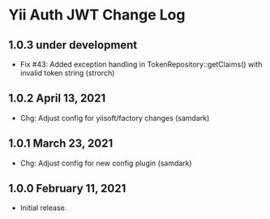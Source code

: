 # Yii Auth JWT Change Log


## 1.0.3 under development

- Fix #43: Added exception handling in TokenRepository::getClaims() with invalid token string (strorch)


## 1.0.2 April 13, 2021

- Chg: Adjust config for yiisoft/factory changes (samdark)

## 1.0.1 March 23, 2021

- Chg: Adjust config for new config plugin (samdark)

## 1.0.0 February 11, 2021

- Initial release.
